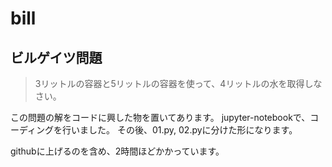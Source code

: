 # bill

## ビルゲイツ問題
>3リットルの容器と5リットルの容器を使って、4リットルの水を取得しなさい。

この問題の解をコードに興した物を置いてあります。
jupyter-notebookで、コーディングを行いました。
その後、01.py, 02.pyに分けた形になります。

githubに上げるのを含め、2時間ほどかかっています。
